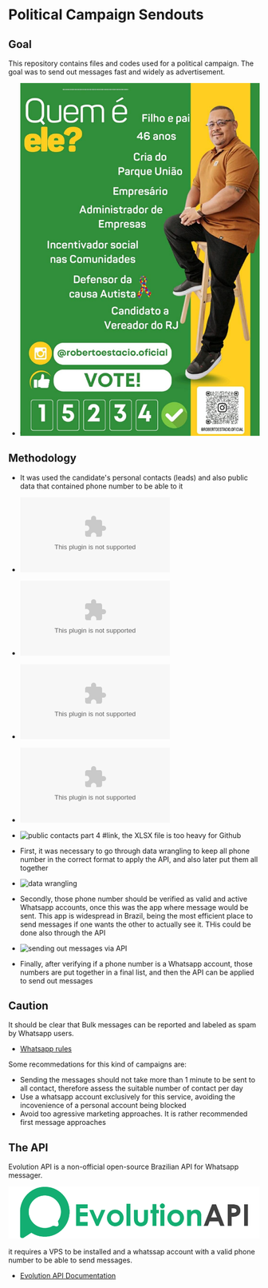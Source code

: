 # Political Campaign Sendouts

##  Goal
This repository contains files and codes used for a political campaign. The goal was to send out messages fast and widely as advertisement.

- ![Candidato a Vereador Roberto Estácio](santinho.jpg)

## Methodology
 - It was used the candidate's personal contacts (leads) and also public data that contained phone number to be able to it

- ![personal contacts](listas_juntas_roberto.xlsx)
- ![public contacts part 1](public_leads_A.xlsx)
- ![public contacts part 2](public_leads_B.xlsx)
- ![public contacts part 3](public_leads_C.xlsx)
- ![public contacts part 4](public_leads_parte_4) #link, the XLSX file is too heavy for Github
   
 - First, it was necessary to go through data wrangling to keep all phone number in the correct format to apply the API, and also later put them all together
- ![data wrangling](public_leads_to_send_message.ipynb)

 - Secondly, those phone number should be verified as valid and active Whatsapp accounts, once this was the app where message would be sent. This app is widespread in Brazil, being the most efficient place to send messages if one wants the other to actually see it. THis could be done also through the API

- ![sending out messages via API](disparo_evo.ipynb)
   
 - Finally, after verifying if a phone number is a Whatsapp account, those numbers are put together in a final list, and then the API can be applied to send out messages

## Caution
It should be clear that Bulk messages can be reported and labeled as spam by Whatsapp users. 
- [Whatsapp rules](https://faq.whatsapp.com/5957850900902049)

Some recommedations for this kind of campaigns are:
- Sending the messages should not take more than 1 minute to be sent to all contact, therefore assess the suitable number of contact per day
- Use a whatsapp account exclusively for this service, avoiding the incovenience of a personal account being blocked
- Avoid too agressive marketing approaches. It is rather recommended first message approaches

## The API

Evolution API is a non-official open-source Brazilian API for Whatsapp messager. 

![logo](evo_api.png)

it requires a VPS to be installed and a whatssap account with a valid phone number to be able to send messages.

- [Evolution API Documentation](https://doc.evolution-api.com/v2/en/get-started/introduction)
